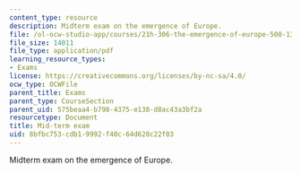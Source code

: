 ```yaml
---
content_type: resource
description: Midterm exam on the emergence of Europe.
file: /ol-ocw-studio-app/courses/21h-306-the-emergence-of-europe-500-1300-fall-2003/8bfbc753cdb19992f40c64d628c22f03_midtermemergence.pdf
file_size: 14011
file_type: application/pdf
learning_resource_types:
- Exams
license: https://creativecommons.org/licenses/by-nc-sa/4.0/
ocw_type: OCWFile
parent_title: Exams
parent_type: CourseSection
parent_uid: 575beaa4-b798-4375-e138-d8ac43a3bf2a
resourcetype: Document
title: Mid-term exam
uid: 8bfbc753-cdb1-9992-f40c-64d628c22f03
---
```

Midterm exam on the emergence of Europe.